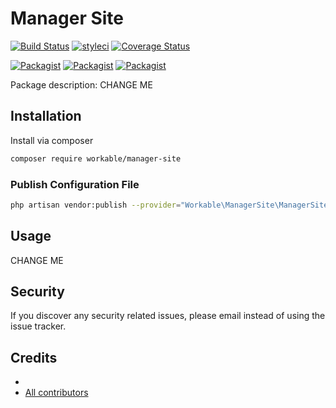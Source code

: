 # Manager Site

[![Build Status](https://travis-ci.org/workable/manager-site.svg?branch=master)](https://travis-ci.org/workable/manager-site)
[![styleci](https://styleci.io/repos/CHANGEME/shield)](https://styleci.io/repos/CHANGEME)
[![Coverage Status](https://coveralls.io/repos/github/workable/manager-site/badge.svg?branch=master)](https://coveralls.io/github/workable/manager-site?branch=master)

[![Packagist](https://img.shields.io/packagist/v/workable/manager-site.svg)](https://packagist.org/packages/workable/manager-site)
[![Packagist](https://poser.pugx.org/workable/manager-site/d/total.svg)](https://packagist.org/packages/workable/manager-site)
[![Packagist](https://img.shields.io/packagist/l/workable/manager-site.svg)](https://packagist.org/packages/workable/manager-site)

Package description: CHANGE ME

## Installation

Install via composer
```bash
composer require workable/manager-site
```

### Publish Configuration File

```bash
php artisan vendor:publish --provider="Workable\ManagerSite\ManagerSiteServiceProvider" --tag="config"
```

## Usage

CHANGE ME

## Security

If you discover any security related issues, please email 
instead of using the issue tracker.

## Credits

- [](https://github.com/workable/manager-site)
- [All contributors](https://github.com/workable/manager-site/graphs/contributors)
